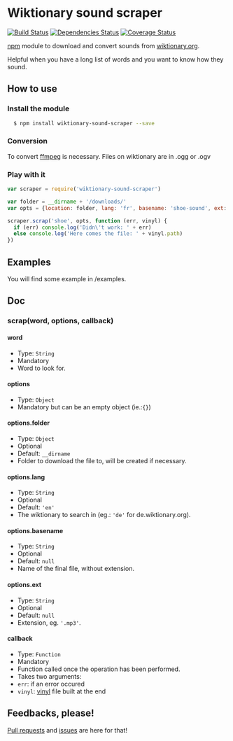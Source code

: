 # Wiktionary sound scraper
[![Build Status](https://travis-ci.org/piffre/wiktionary-sound-scraper.svg?branch=master)](https://travis-ci.org/piffre/wiktionary-sound-scraper)
[![Dependencies Status](https://david-dm.org/piffre/wiktionary-sound-scraper.svg)](https://david-dm.org/piffre/wiktionary-sound-scraper)
[![Coverage Status](https://coveralls.io/repos/piffre/wiktionary-sound-scraper/badge.svg?branch=master&service=github)](https://coveralls.io/github/piffre/wiktionary-sound-scraper?branch=master)

[npm](https://www.npmjs.com) module to download and convert sounds from [wiktionary.org](https://wiktionary.org).

Helpful when you have a long list of words and you want to know how they sound.

## How to use
### Install the module
```bash
  $ npm install wiktionary-sound-scraper --save

```
### Conversion
To convert [ffmpeg](https://www.ffmpeg.org/) is necessary.
Files on wiktionary are in .ogg or .ogv
### Play with it
```js
var scraper = require('wiktionary-sound-scraper')

var folder = __dirname + '/downloads/'
var opts = {location: folder, lang: 'fr', basename: 'shoe-sound', ext: '.mp3'}

scraper.scrap('shoe', opts, function (err, vinyl) {
  if (err) console.log('Didn\'t work: ' + err)
  else console.log('Here comes the file: ' + vinyl.path)
})
```
## Examples
You will find some example in /examples.
## Doc
### scrap(word, options, callback)
#### word
* Type: `String`
* Mandatory
* Word to look for.

#### options
* Type: `Object`
* Mandatory but can be an empty object (ie.:`{}`)

#### options.folder
* Type: `Object`
* Optional
* Default: `__dirname`
* Folder to download the file to, will be created if necessary.

#### options.lang
* Type: `String`
* Optional
* Default: `'en'`
* The wiktionary to search in (eg.: `'de'` for de.wiktionary.org).

#### options.basename
* Type: `String`
* Optional
* Default: `null`
* Name of the final file, without extension.

#### options.ext
* Type: `String`
* Optional
* Default: `null`
* Extension, eg. `'.mp3'`.

#### callback
* Type: `Function`
* Mandatory
* Function called once the operation has been performed.
* Takes two arguments:
* `err`: if an error occured
* `vinyl`: [vinyl](https://github.com/wearefractal/vinyl) file built at the end

## Feedbacks, please!
[Pull requests](https://github.com/piffre/wiktionary-sound-scraper/pulls) and [issues](https://github.com/piffre/wiktionary-sound-scraper/issues/new) are here for that!
